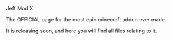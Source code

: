 Jeff Mod X


The OFFICIAL page for the most epic minecraft addon ever made.

It is releasing soon, and here you will find all files relating to it.
